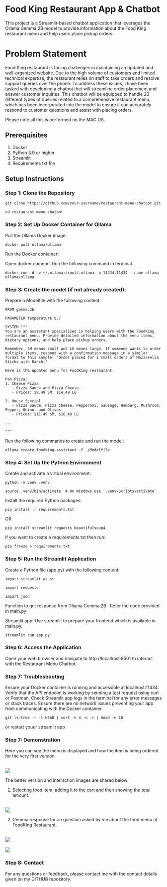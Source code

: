 # Food King Restaurant App & Chatbot
This project is a Streamlit-based chatbot application that leverages the Ollama Gemma:2B model to provide information about the Food King restaurant menu and help users place pickup orders.

# Problem Statement
Food King restaurant is facing challenges in maintaining an updated and well-organized website. Due to the high volume of customers and limited technical expertise, the restaurant relies on staff to take orders and resolve support queries over the phone. To address these issues, I have been tasked with developing a chatbot that will streamline order placement and answer customer inquiries. This chatbot will be equipped to handle 23 different types of queries related to a comprehensive restaurant menu, which has been incorporated into the model to ensure it can accurately respond to customer questions and assist with placing orders.

Please note all this is performed on the MAC OS.

## Prerequisites
1. Docker 
2. Python 3.9 or higher
3. Streamlit
4. Requirements txt file

## Setup Instructions

### Step 1: Clone the Repository

```
git clone https://github.com/your-username/restaurant-menu-chatbot.git
```

```
cd restaurant-menu-chatbot
```

### Step 2: Set Up Docker Container for Ollama

Pull the Ollama Docker image:

```
docker pull ollama/ollama
```

Run the Docker container:

Open docker dameon. Run the following command in terminal.

```
docker run -d -v ~/.ollama:/root/.ollama -p 11434:11434 --name ollama ollama/ollama
```

### Step 3: Create the model (if not already created):

Prepare a Modelfile with the following content:

```
FROM gemma:2b

PARAMETER temperature 0.7

SYSTEM """
You are an assistant specialized in helping users with the FoodKing restaurant menu. Provide detailed information about the menu items, dietary options, and help place pickup orders.

Remember, SM means small and LG means large. If someone wants to order multiple items, respond with a confirmation message in a similar format to this sample: "Order placed for 2 small orders of Mozzarella Sticks with Ranch."

Here is the updated menu for FoodKing restaurant:

Pan Pizza:
1. Cheese Pizza
   - Pizza Sauce and Pizza Cheese.
   - Prices: $9.49 SM, $14.49 LG

2. House Special
   - Pizza Sauce, Pizza Cheese, Pepperoni, Sausage, Hamburg, Mushroom, Pepper, Onion, and Olives.
   - Prices: $11.49 SM, $18.49 LG

...

"""
```

Run the following commands to create and run the model:

```
ollama create foodking-assistant -f ./Modelfile
```

### Step 4:  Set Up the Python Environment

Create and activate a virtual environment:

```
python -m venv .venv
```

```
source .venv/bin/activate  # On Windows use `.venv\Scripts\activate`
```

Install the required Python packages:

```
pip install -r requirements.txt
```

OR

```
pip install streamlit requests beautifulsoup4
```

if you want to create a requirements.txt then run:

```
pip freeze > requirements.txt
```

### Step 5: Run the Streamlit Application

Create a Python file (app.py) with the following content:

```
import streamlit as st
```

```
import requests
```

```
import json
```

Function to get response from Ollama Gemma:2B : Refer the code provided in main.py

Streamlit app: Use streamlit to prepare your frontend which is available in main.py. 

```
streamlit run app.py
```

### Step 6: Access the Application

Open your web browser and navigate to http://localhost:8501 to interact with the Restaurant Menu Chatbot.

### Step 7: Troubleshooting
Ensure your Docker container is running and accessible at localhost:11434.
Verify that the API endpoint is working by sending a test request using curl or Postman.
Check Streamlit app logs in the terminal for any error messages or stack traces.
Ensure there are no network issues preventing your app from communicating with the Docker container.

```
git ls-tree -r -l HEAD | sort -k 4 -n -r | head -n 10
```

or restart youur streamlit app

### Step 7: Demonstration

Here you can see the menu is displayed and how the item is being ordered for the very first version.

<br>
<img src="chatbot_interaction.png"></img>
<br>

The better version and interaction images are shared below:

1. Selecting food item, adding it to the cart and then showing the total amount.

<br>
<img src="selection_of_items.png"></img>
<br>

2. Gemma response for an question asked by me about the food menu at FoodKing Restaurant.

<br>
<img src="gemma_response_1.png"></img>
<br>

<br>
<img src="gemma_response_2.png"></img>
<br>

### Step 8: Contact
For any questions or feedback, please contact me with the contact details given on my GITHUB repository.
